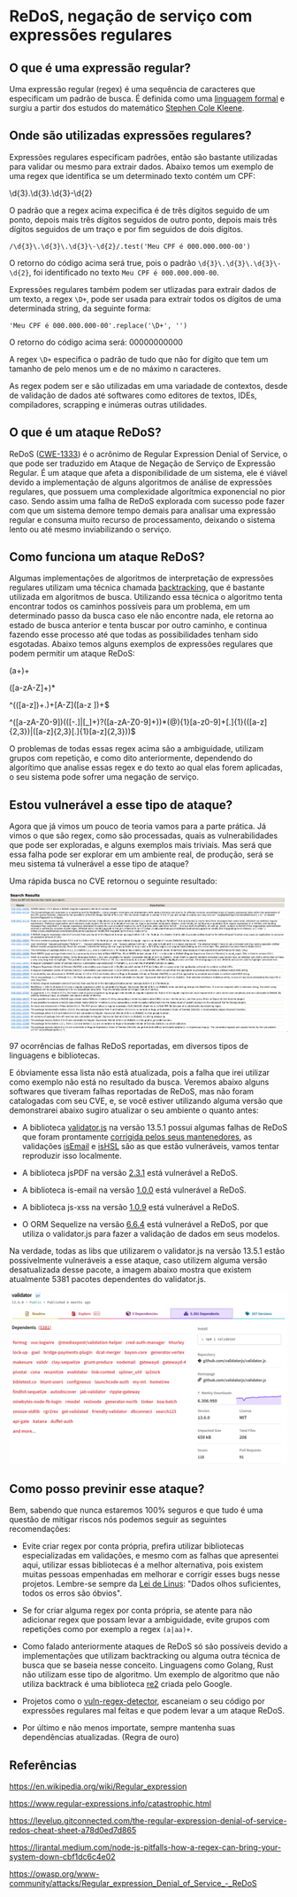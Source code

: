 # ReDoS, negação de serviço com expressões regulares

## O que é uma expressão regular?

Uma expressão regular (regex) é uma sequência de caracteres que especificam um padrão de busca. É definida como uma [linguagem formal](https://pt.wikipedia.org/wiki/Linguagem_formal) e surgiu a partir dos estudos do matemático [Stephen Cole Kleene](https://pt.wikipedia.org/wiki/Stephen_Kleene).
## Onde são utilizadas expressões regulares?

Expressões regulares especificam padrões, então são bastante utilizadas para validar ou mesmo para extrair dados. Abaixo temos um exemplo de uma regex que identifica se um determinado texto contém um CPF:

\d{3}\.\d{3}\.\d{3}\-\d{2}

O padrão que a regex acima expecifica é de três dígitos seguido de um ponto, depois mais três dígitos seguidos de outro ponto, depois mais três dígitos seguidos de um traço e por fim seguidos de dois dígitos.

```
/\d{3}\.\d{3}\.\d{3}\-\d{2}/.test('Meu CPF é 000.000.000-00')
```

O retorno do código acima será true, pois o padrão `\d{3}\.\d{3}\.\d{3}\-\d{2}`, foi identificado no texto `Meu CPF é 000.000.000-00`.

Expressões regulares também podem ser utlizadas para extrair dados de um texto, a regex `\D+`, pode ser usada para extrair todos os dígitos de uma determinada string, da seguinte forma:

```
'Meu CPF é 000.000.000-00'.replace('\D+', '')
```

O retorno do código acima será: 00000000000

A regex `\D+` especifica o padrão de tudo que não for dígito que tem um tamanho de pelo menos um e de no máximo n caracteres.

As regex podem ser e são utilizadas em uma variadade de contextos, desde de validação de dados até softwares como editores de textos, IDEs, compiladores, scrapping e inúmeras outras utilidades.

## O que é um ataque ReDoS?

ReDoS ([CWE-1333](https://cwe.mitre.org/data/definitions/1333.html)) é o acrônimo de Regular Expression Denial of Service, o que pode ser traduzido em Ataque de Negação de Serviço de Expressão Regular.
É um ataque que afeta a disponibilidade de um sistema, ele é viável devido a implementação de alguns algoritmos de análise de expressões regulares, 
que possuem uma complexidade algorítmica exponencial no pior caso. Sendo assim uma falha de ReDoS explorada com sucesso pode fazer com que um
sistema demore tempo demais para analisar uma expressão regular e consuma muito recurso de processamento, deixando o sistema lento ou até mesmo 
inviabilizando o serviço.

## Como funciona um ataque ReDoS?

Algumas implementações de algoritmos de interpretação de expressões regulares utilizam uma técnica chamada [backtracking](https://pt.wikipedia.org/wiki/Backtracking), que é bastante utilizada
em algoritmos de busca. Utilizando essa técnica o algoritmo tenta encontrar todos os caminhos possíveis para um problema, em um determinado passo da busca caso ele não encontre nada, ele retorna ao estado de busca anterior e
tenta buscar por outro caminho, e continua fazendo esse processo até que todas as possibilidades tenham sido esgotadas. Abaixo temos alguns exemplos de expressões regulares que podem permitir um ataque ReDoS:

(a+)+

([a-zA-Z]+)*

^(([a-z])+.)+[A-Z]([a-z ])+$

^([a-zA-Z0-9])(([\-.]|[_]+)?([a-zA-Z0-9]+))*(@){1}[a-z0-9]+[.]{1}(([a-z]{2,3})|([a-z]{2,3}[.]{1}[a-z]{2,3}))$

O problemas de todas essas regex acima são a ambiguidade, utilizam grupos com repetição, e como dito anteriormente, dependendo do algorítimo que analise essas regex e do texto ao qual elas forem aplicadas, o seu sistema pode sofrer uma negação de serviço. 

## Estou vulnerável a esse tipo de ataque?

Agora que já vimos um pouco de teoria vamos para a parte prática. Já vimos o que são regex, como são processadas, quais as vulnerabilidades que pode ser exploradas, e alguns exemplos mais triviais. Mas será que essa falha pode ser explorar em um ambiente real, de produção, será se meu sistema tá vulnerável a esse tipo de ataque? 

Uma rápida busca no CVE retornou o seguinte resultado:

![](./images/search_result_cve_redos.png)

97 ocorrências de falhas ReDoS reportadas, em diversos tipos de linguagens e bibliotecas.

E óbviamente essa lista não estã atualizada, pois a falha que irei utilizar como exemplo não está no resultado da busca. Veremos abaixo alguns softwares que tiveram falhas reportadas de ReDoS, mas não foram catalogadas com seu CVE, e, se você estiver utilizando  alguma versão que demonstrarei abaixo sugiro atualizar o seu ambiente o quanto antes:

* A biblioteca [validator.js](https://www.npmjs.com/package/validator) na versão 13.5.1 possui algumas falhas de ReDoS que foram prontamente [corrigida pelos seus mantenedores](https://github.com/validatorjs/validator.js/pull/1651), as validações [isEmail](https://github.com/validatorjs/validator.js/issues/1597) e [isHSL](https://github.com/validatorjs/validator.js/issues/1598) são as que estão vulneráveis, vamos tentar reproduzir isso localmente.

* A biblioteca jsPDF na versão [2.3.1](https://github.com/parallax/jsPDF/commit/d8bb3b39efcd129994f7a3b01b632164144ec43e) está vulnerável a ReDoS.

* A biblioteca is-email na versão [1.0.0](https://github.com/segmentio/is-email/commit/060ecedf345729f11ad857ccaf7a915ff6797739) está vulnerável a ReDoS.

* A biblioteca js-xss na versão [1.0.9](https://snyk.io/vuln/SNYK-JAVA-ORGWEBJARSNPM-1759311) está vulnerável a ReDoS.

* O ORM Sequelize na versão [6.6.4](https://github.com/sequelize/sequelize/commit/5fa695fd4f81faeae3528bf4aae519dfd1e5b1ae) está vulnerável a ReDoS, por que utiliza o validator.js para fazer a validação de dados em seus modelos.

Na verdade, todas as libs que utilizarem o validator.js na versão 13.5.1 estão possivelmente vulneráveis a esse ataque, caso utilizem alguma versão desatualizada desse pacote, a imagem abaixo mostra que existem atualmente 5381 pacotes dependentes do validator.js.

![](./images/dependents_packages_validatorjs.png)
## Como posso previnir esse ataque?

Bem, sabendo que nunca estaremos 100% seguros e que tudo é uma questão de mitigar riscos nós podemos seguir as seguintes recomendações:

* Evite criar regex por conta própria, prefira utilizar bibliotecas especializadas em validações, e mesmo com as falhas que apresentei aqui, utilizar essas bibliotecas é a melhor alternativa, pois existem
muitas pessoas empenhadas em melhorar e corrigir esses bugs nesse projetos. Lembre-se sempre da [Lei de Linus](https://pt.wikipedia.org/wiki/Lei_de_Linus): "Dados olhos suficientes, todos os erros são óbvios".

* Se for criar alguma regex por conta própria, se atente para não adicionar regex que possam levar a ambiguidade, evite grupos com repetições como por exemplo a regex `(a|aa)+`.

* Como falado anteriormente ataques de ReDoS só são possíveis devido a implementações que utilizam backtracking ou alguma outra técnica de busca que se baseia nesse conceito.
Linguagens como Golang, Rust não utilizam esse tipo de algoritmo. Um exemplo de algoritmo que não utiliza backtrack é uma biblioteca [re2](https://www.npmjs.com/package/re2) criada pelo Google.

* Projetos como o [vuln-regex-detector](https://github.com/davisjam/vuln-regex-detector), escaneiam o seu código por expressões regulares mal feitas e que podem levar a um ataque ReDoS.

* Por último e não menos importate, sempre mantenha suas dependências atualizadas. (Regra de ouro)

## Referências

https://en.wikipedia.org/wiki/Regular_expression

https://www.regular-expressions.info/catastrophic.html

https://levelup.gitconnected.com/the-regular-expression-denial-of-service-redos-cheat-sheet-a78d0ed7d865

https://lirantal.medium.com/node-js-pitfalls-how-a-regex-can-bring-your-system-down-cbf1dc6c4e02

https://owasp.org/www-community/attacks/Regular_expression_Denial_of_Service_-_ReDoS